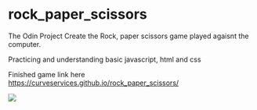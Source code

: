 # rock_paper_scissors
The Odin Project
Create the Rock, paper scissors game played agaisnt the computer.

Practicing and understanding basic javascript, html and css

Finished game link here https://curveservices.github.io/rock_paper_scissors/

<img src="./images_rps/Screenshot 2023-02-19 at 16.06.58">